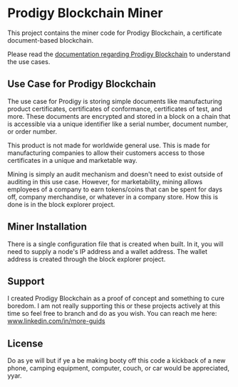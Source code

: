 # Prodigy Blockchain Miner
This project contains the miner code for Prodigy Blockchain, a certificate document-based blockchain.

Please read the [documentation regarding Prodigy Blockchain](https://prodigychain.bit.ai/rdc/j9xA8uLDLVOgIZtL) to understand the use cases.

## Use Case for Prodigy Blockchain
The use case for Prodigy is storing simple documents like manufacturing product certificates, certificates of conformance, certificates of test, and more. These documents are encrypted and stored in a block on a chain that is accessible via a unique identifier like a serial number, document number, or order number. 

This product is not made for worldwide general use. This is made for manufacturing companies to allow their customers access to those certificates in a unique and marketable way.

Mining is simply an audit mechanism and doesn't need to exist outside of auditing in this use case. However, for marketability, mining allows employees of a company to earn tokens/coins that can be spent for days off, company merchandise, or whatever in a company store. How this is done is in the block explorer project. 

## Miner Installation
There is a single configuration file that is created when built. In it, you will need to supply a node's IP address and a wallet address. The wallet address is created through the block explorer project.

## Support
I created Prodigy Blockchain as a proof of concept and something to cure boredom. I am not really supporting this or these projects actively at this time so feel free to branch and do as you wish. You can reach me here: www.linkedin.com/in/more-guids

## License
Do as ye will but if ye a be making booty off this code a kickback of a new phone, camping equipment, computer, couch, or car would be appreciated, yyar.
